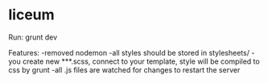 # liceum

Run: 
grunt dev

Features:
-removed nodemon
-all styles should be stored in stylesheets/
-you create new ***.scss, connect to your template, style will be compiled to css by grunt
-all .js files are watched for changes to restart the server